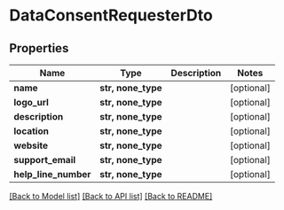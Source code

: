 # DataConsentRequesterDto


## Properties
Name | Type | Description | Notes
------------ | ------------- | ------------- | -------------
**name** | **str, none_type** |  | [optional] 
**logo_url** | **str, none_type** |  | [optional] 
**description** | **str, none_type** |  | [optional] 
**location** | **str, none_type** |  | [optional] 
**website** | **str, none_type** |  | [optional] 
**support_email** | **str, none_type** |  | [optional] 
**help_line_number** | **str, none_type** |  | [optional] 

[[Back to Model list]](../README.md#documentation-for-models) [[Back to API list]](../README.md#documentation-for-api-endpoints) [[Back to README]](../README.md)


